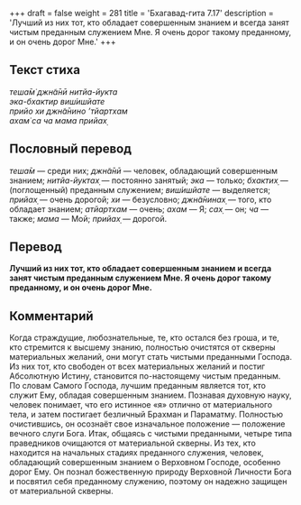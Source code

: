 +++
draft = false
weight = 281
title = 'Бхагавад-гита 7.17'
description = 'Лучший из них тот, кто обладает совершенным знанием и всегда занят чистым преданным служением Мне. Я очень дорог такому преданному, и он очень дорог Мне.'
+++

## Текст стиха

_теша̄м̇ джн̃а̄нӣ нитйа-йукта  
эка-бхактир виш́ишйате  
прийо хи джн̃а̄нино ’тйартхам  
ахам̇ са ча мама прийах̣_

## Пословный перевод

_теша̄м_ — среди них; _джн̃а̄нӣ_ — человек, обладающий совершенным знанием; _нитйа_\-_йуктах̣_ — постоянно занятый; _эка_ — только; _бхактих̣_ — (поглощенный) преданным служением; _виш́ишйате_ — выделяется; _прийах̣_ — очень дорогой; _хи_ — безусловно; _джн̃а̄нинах̣_ — того, кто обладает знанием; _атйартхам_ — очень; _ахам_ — Я; _сах̣_ — он; _ча_ — также; _мама_ — Мой; _прийах̣_ — дорогой.

## Перевод

**Лучший из них тот, кто обладает совершенным знанием и всегда занят чистым преданным служением Мне. Я очень дорог такому преданному, и он очень дорог Мне.**

## Комментарий

Когда страждущие, любознательные, те, кто остался без гроша, и те, кто стремится к высшему знанию, полностью очистятся от скверны материальных желаний, они могут стать чистыми преданными Господа. Из них тот, кто свободен от всех материальных желаний и постиг Абсолютную Истину, становится по-настоящему чистым преданным. По словам Самого Господа, лучшим преданным является тот, кто служит Ему, обладая совершенным знанием. Познавая духовную науку, человек понимает, что его истинное «я» отлично от материального тела, и затем постигает безличный Брахман и Параматму. Полностью очистившись, он осознаёт свое изначальное положение — положение вечного слуги Бога. Итак, общаясь с чистыми преданными, четыре типа праведников очищаются от материальной скверны. Из тех, кто находится на начальных стадиях преданного служения, человек, обладающий совершенным знанием о Верховном Господе, особенно дорог Ему. Он познал божественную природу Верховной Личности Бога и посвятил себя преданному служению, поэтому он надежно защищен от материальной скверны.
